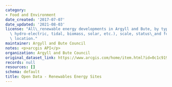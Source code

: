 ```yaml
---
category:
- Food and Environment
date_created: '2017-07-07'
date_updated: '2021-08-03'
license: "All\_renewable energy developments in Argyll and Bute, by type (e.g. windfarms,\
  \ hydro-electric, tidal, biomass, solar, etc.), scale, status\_and for a specific\
  \ location."
maintainer: Argyll and Bute Council
notes: <p>arcgis API</p>
organization: Argyll and Bute Council
original_dataset_link: https://www.arcgis.com/home/item.html?id=0c1c919409754d6db29f710fabd591c2
records: null
resources: []
schema: default
title: Open Data - Renewables Energy Sites
---
```

